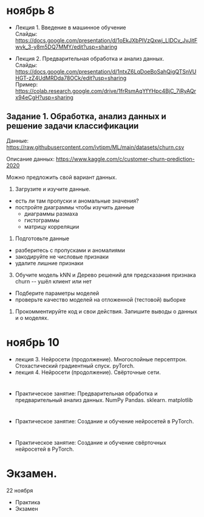 # ноябрь 8
- Лекция 1. Введение в машинное обучение   
Слайды: https://docs.google.com/presentation/d/1oEkJXbPIVzQxwj_LIDCv_JvJitFwvk_3-y8m5DQ7MMY/edit?usp=sharing

- Лекция 2. Предварительная обработка и анализ данных. \
  Слайды: https://docs.google.com/presentation/d/1ntxZ6LqDoeBoSahQigQTSnVUHGT-zZ4UdMRDda78OCk/edit?usp=sharing \
  Пример: https://colab.research.google.com/drive/1frRsmAqYfYHpc4BjC_7iRyAQrx94eCgH?usp=sharing
  
##  Задание 1. Обработка, анализ данных и решение задачи классификации
Данные: https://raw.githubusercontent.com/ivtipm/ML/main/datasets/churn.csv

Описание данных: https://www.kaggle.com/c/customer-churn-prediction-2020

Можно предложить свой вариант данных.

1. Загрузите и изучите данные. 
  - есть ли там пропуски и аномальные значения?
  - постройте диаграммы чтобы изучить данные
    - диаграммы размаха
    - гистограммы
    - матрицу корреляции
1. Подготовьте данные
  - разберитесь с пропусками и аномалиями
  - закодируйте не числовые признаки
  - удалите лишние признаки
3. Обучите модель kNN и Дерево решений для предсказания признака churn -- ушёл клиент или нет
  - Подберите параметры моделей
  - проверьте качество моделей на отложенной (тестовой) выборке
1. Прокомментируйте код и свои действия. Запишите выводы о данных и о моделях. 


# ноябрь 10
- лекция 3. Нейросети (продолжение). Многослойные персептрон. Стохастический градиентный спуск. pyTorch. 
- лекция 4. Нейросети (продолжение). Свёрточные сети. 

# 
- Практическое занятие: Предварительная обработка и предварительный анализ данных. NumPy Pandas. sklearn. matplotlib 

# 
- Практическое занятие: Создание и обучение нейросетей в PyTorch. 

# 
- Практическое занятие: Создание и обучение свёрточных нейросетей в PyTorch. 

# Экзамен.
22 ноября
- Практика
- Экзамен
